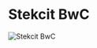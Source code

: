 # Stekcit BwC
![Stekcit BwC](https://github.com/andrewkimjoseph/stekcit-bwc/assets/91619206/329ead92-d96a-49b7-95ba-47b1a9c60071)

